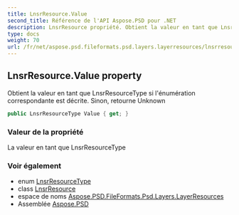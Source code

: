 ```yaml
---
title: LnsrResource.Value
second_title: Référence de l'API Aspose.PSD pour .NET
description: LnsrResource propriété. Obtient la valeur en tant que LnsrResourceType si lénumération correspondante est décrite. Sinon retourne Unknown
type: docs
weight: 70
url: /fr/net/aspose.psd.fileformats.psd.layers.layerresources/lnsrresource/value/
---
```

## LnsrResource.Value property

Obtient la valeur en tant que LnsrResourceType si l'énumération correspondante est décrite. Sinon, retourne Unknown

```csharp
public LnsrResourceType Value { get; }
```

### Valeur de la propriété

La valeur en tant que LnsrResourceType

### Voir également

* enum [LnsrResourceType](../../lnsrresourcetype/)
* class [LnsrResource](../)
* espace de noms [Aspose.PSD.FileFormats.Psd.Layers.LayerResources](../../lnsrresource/)
* Assemblée [Aspose.PSD](../../../)


